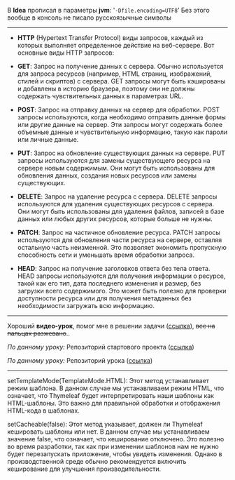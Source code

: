 

В **Idea** прописал в параметры **jvm**: '`-Dfile.encoding=UTF8`' 
Без этого вообще в консоль не писало русскоязычные символы

---

* **HTTP** (Hypertext Transfer Protocol) виды запросов, каждый из которых выполняет определенное действие на веб-сервере. Вот основные виды HTTP запросов:

* **GET**: Запрос на получение данных с сервера. Обычно используется для запроса ресурсов (например, HTML страниц, изображений, стилей и скриптов) с сервера. GET запросы могут быть кэшированы и добавлены в историю браузера, поэтому они не должны содержать чувствительных данных в параметрах URL.

* **POST**: Запрос на отправку данных на сервер для обработки. POST запросы используются, когда необходимо отправить данные формы или другие данные на сервер. Эти запросы могут содержать более объемные данные и чувствительную информацию, такую как пароли или личные данные.

* **PUT**: Запрос на обновление существующих данных на сервере. PUT запросы используются для замены существующего ресурса на сервере новым содержимым. Они могут быть использованы для обновления данных, создания новых ресурсов или замены существующих.

* **DELETE**: Запрос на удаление ресурса с сервера. DELETE запросы используются для удаления существующих ресурсов с сервера. Они могут быть использованы для удаления файлов, записей в базе данных или любых других ресурсов, которые больше не нужны.

* **PATCH**: Запрос на частичное обновление ресурса. PATCH запросы используются для обновления части ресурса на сервере, оставляя остальную часть неизменной. Это позволяет экономить пропускную способность сети и уменьшать время обработки запроса.

* **HEAD**: Запрос на получение заголовков ответа без тела ответа. HEAD запросы используются для получения информации о ресурсе, такой как его тип, дата последнего изменения и размер, без загрузки всего содержимого. Это может быть полезно для проверки доступности ресурса или для получения метаданных без необходимости загружать всю информацию.

---

Хороший **видео-урок**, помог мне в решении задачи ([ссылка](https://youtu.be/JaVGIYxE23c?si=QwAjHxxFQ7iMUKz6)), ~~все на пальцах разжевано~~..

_По данному уроку:_ Репозиторий стартового проекта ([ссылка](https://github.com/NeilAlishev/SpringCourse/tree/master/Lesson23_Starter.CRUD_App3))

_По данному уроку:_ Репозиторий урока ([ссылка](https://github.com/NeilAlishev/SpringCourse/tree/master/Lesson23.CRUD_App3))

---


setTemplateMode(TemplateMode.HTML): Этот метод устанавливает режим шаблона. В данном случае мы устанавливаем режим HTML, что означает, что Thymeleaf будет интерпретировать наши шаблоны как HTML-шаблоны. Это важно для правильной обработки и отображения HTML-кода в шаблонах.

setCacheable(false): Этот метод указывает, должен ли Thymeleaf кешировать шаблоны или нет. В данном случае мы устанавливаем значение false, что означает, что кеширование отключено. Это полезно во время разработки, так как при изменении шаблонов нам не нужно будет перезапускать приложение, чтобы увидеть изменения. Однако в производственной среде обычно рекомендуется включить кеширование для улучшения производительности.


